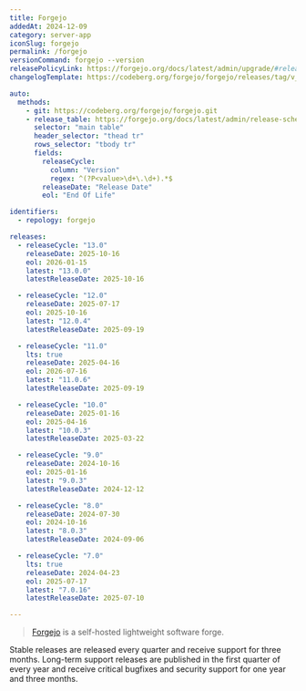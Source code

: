 ```yaml
---
title: Forgejo
addedAt: 2024-12-09
category: server-app
iconSlug: forgejo
permalink: /forgejo
versionCommand: forgejo --version
releasePolicyLink: https://forgejo.org/docs/latest/admin/upgrade/#release-life-cycle
changelogTemplate: https://codeberg.org/forgejo/forgejo/releases/tag/v__LATEST__

auto:
  methods:
    - git: https://codeberg.org/forgejo/forgejo.git
    - release_table: https://forgejo.org/docs/latest/admin/release-schedule/
      selector: "main table"
      header_selector: "thead tr"
      rows_selector: "tbody tr"
      fields:
        releaseCycle:
          column: "Version"
          regex: ^(?P<value>\d+\.\d+).*$
        releaseDate: "Release Date"
        eol: "End Of Life"

identifiers:
  - repology: forgejo

releases:
  - releaseCycle: "13.0"
    releaseDate: 2025-10-16
    eol: 2026-01-15
    latest: "13.0.0"
    latestReleaseDate: 2025-10-16

  - releaseCycle: "12.0"
    releaseDate: 2025-07-17
    eol: 2025-10-16
    latest: "12.0.4"
    latestReleaseDate: 2025-09-19

  - releaseCycle: "11.0"
    lts: true
    releaseDate: 2025-04-16
    eol: 2026-07-16
    latest: "11.0.6"
    latestReleaseDate: 2025-09-19

  - releaseCycle: "10.0"
    releaseDate: 2025-01-16
    eol: 2025-04-16
    latest: "10.0.3"
    latestReleaseDate: 2025-03-22

  - releaseCycle: "9.0"
    releaseDate: 2024-10-16
    eol: 2025-01-16
    latest: "9.0.3"
    latestReleaseDate: 2024-12-12

  - releaseCycle: "8.0"
    releaseDate: 2024-07-30
    eol: 2024-10-16
    latest: "8.0.3"
    latestReleaseDate: 2024-09-06

  - releaseCycle: "7.0"
    lts: true
    releaseDate: 2024-04-23
    eol: 2025-07-17
    latest: "7.0.16"
    latestReleaseDate: 2025-07-10

---
```


> [Forgejo](https://forgejo.org/) is a self-hosted lightweight software forge.

Stable releases are released every quarter and receive support for three months.
Long-term support releases are published in the first quarter of every year
and receive critical bugfixes and security support for one year and three months.
